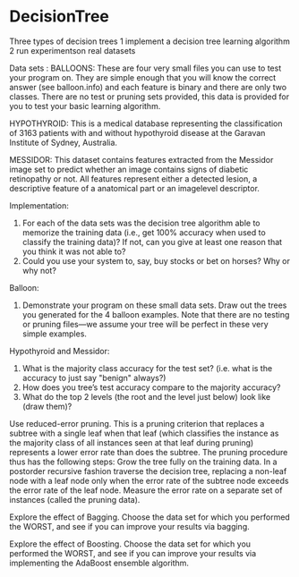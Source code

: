 # DecisionTree
Three types of decision trees
1 implement a decision tree learning algorithm
2 run experimentson real datasets

Data sets :
BALLOONS: These are four very small files you can use to test your program on. They are simple enough that you will know the correct answer (see balloon.info) and each feature is binary and there are only two classes. There are no test or pruning sets provided, this data is provided for you to test your basic learning algorithm.

HYPOTHYROID: This is a medical database representing the classification of 3163 patients with and without hypothyroid disease at the Garavan Institute of Sydney, Australia.

MESSIDOR: This dataset contains features extracted from the Messidor image set to predict whether an image contains signs of diabetic retinopathy or not. All features represent either a detected lesion, a descriptive feature of a anatomical part or an imagelevel descriptor.

Implementation:

1. For each of the data sets was the decision tree algorithm able to memorize the training data (i.e., get 100% accuracy when used to classify the training data)? If not, can you give at least one reason that you think it was not able to?
2. Could you use your system to, say, buy stocks or bet on horses? Why or why not? 

Balloon:
1. Demonstrate your program on these small data sets. Draw out the trees you generated for the 4 balloon examples. Note that there are no testing or pruning files—we assume your tree will be perfect in these very simple examples.

Hypothyroid and Messidor:
1. What is the majority class accuracy for the test set? (i.e. what is the accuracy to just say "benign" always?)
2. How does you tree’s test accuracy compare to the majority accuracy?
3. What do the top 2 levels (the root and the level just below) look like (draw them)?

Use reduced-error pruning. This is a pruning criterion that replaces a subtree with a single leaf when that leaf (which classifies the instance as the majority class of all instances seen at that leaf during pruning) represents a lower error rate than does the subtree. The pruning procedure thus has the following steps:
Grow the tree fully on the training data.
In a postorder recursive fashion traverse the decision tree, replacing a non-leaf node with a leaf node only when the error rate of the subtree node exceeds the error rate of the leaf node. Measure the error rate on a separate set of instances (called the pruning data).

Explore the effect of Bagging. Choose the data set for which you performed the WORST, and see if you can improve your results via bagging.

Explore the effect of Boosting. Choose the data set for which you performed the WORST, and see if you can improve your results via implementing the AdaBoost ensemble algorithm.
